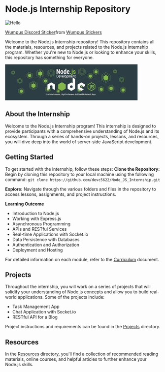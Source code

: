 # Node.js Internship Repository

![Hello](https://tenor.com/view/wumpus-discord-wave-gif-22734774)

<div class="tenor-gif-embed" data-postid="22734774" data-share-method="host" data-aspect-ratio="1" data-width="100%"><a href="https://tenor.com/view/wumpus-discord-wave-gif-22734774">Wumpus Discord Sticker</a>from <a href="https://tenor.com/search/wumpus-stickers">Wumpus Stickers</a></div> <script type="text/javascript" async src="https://tenor.com/embed.js"></script>

Welcome to the Node.js Internship repository! This repository contains all the materials, resources, and projects related to the Node.js internship program. Whether you're new to Node.js or looking to enhance your skills, this repository has something for everyone.

![Node.js Internship](https://github.com/devc5622/Node_JS_Internship/blob/main/assets/nodejs-internship-banner.jpg)

## About the Internship

Welcome to the Node.js Internship program! This internship is designed to provide participants with a comprehensive understanding of Node.js and its ecosystem. Through a series of hands-on projects, lessons, and resources, you will dive deep into the world of server-side JavaScript development.

## Getting Started

To get started with the internship, follow these steps:
**Clone the Repository:** Begin by cloning this repository to your local machine using the following command:
`git clone https://github.com/devc5622/Node_JS_Internship.git`

**Explore:** Navigate through the various folders and files in the repository to access lessons, assignments, and project instructions.

**Learning Outcome**

- Introduction to Node.js
- Working with Express.js
- Asynchronous Programming
- APIs and RESTful Services
- Real-time Applications with Socket.io
- Data Persistence with Databases
- Authentication and Authorization
- Deployment and Hosting

For detailed information on each module, refer to the [Curriculum](https://github.com/devc5622/Node_JS_Internship/blob/main/Curriculum.md) document.

## Projects

Throughout the internship, you will work on a series of projects that will solidify your understanding of Node.js concepts and allow you to build real-world applications. Some of the projects include:

- Task Management App
- Chat Application with Socket.io
- RESTful API for a Blog

Project instructions and requirements can be found in the [Projects](https://github.com/devc5622/Node_JS_Internship/tree/main/Projects) directory.

## Resources

In the [Resources](https://github.com/devc5622/Node_JS_Internship/tree/main/Resources) directory, you'll find a collection of recommended reading materials, online courses, and helpful articles to further enhance your Node.js skills.
